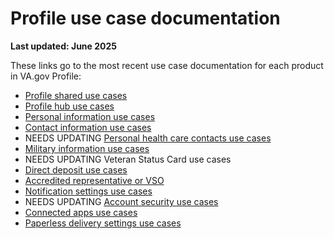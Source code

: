 # Profile use case documentation

**Last updated: June 2025**

These links go to the most recent use case documentation for each product in VA.gov Profile:

- [Profile shared use cases](https://github.com/department-of-veterans-affairs/va.gov-team/blob/master/products/identity-personalization/profile/use-cases/profile-shared-use-cases.md)
- [Profile hub use cases](https://github.com/department-of-veterans-affairs/va.gov-team/tree/master/products/identity-personalization/profile/use-cases/profile-hub)
- [Personal information use cases](https://github.com/department-of-veterans-affairs/va.gov-team/tree/master/products/identity-personalization/profile/personal-information/use-cases#readme)
- [Contact information use cases](https://github.com/department-of-veterans-affairs/va.gov-team/tree/master/products/identity-personalization/profile/contact-information/use-cases#readme)
- NEEDS UPDATING [Personal health care contacts use cases](https://github.com/department-of-veterans-affairs/va.gov-team/tree/master/products/identity-personalization/profile/personal-health-care-contacts/use-cases)
- [Military information use cases](https://github.com/department-of-veterans-affairs/va.gov-team/tree/master/products/identity-personalization/profile/military-information/use-cases#readme)
- NEEDS UPDATING Veteran Status Card use cases
- [Direct deposit use cases](https://github.com/department-of-veterans-affairs/va.gov-team/tree/master/products/identity-personalization/direct-deposit/use-cases#readme)
- [Accredited representative or VSO](https://github.com/department-of-veterans-affairs/va.gov-team/tree/master/products/identity-personalization/profile/accredited-representative-status)
- [Notification settings use cases](https://github.com/department-of-veterans-affairs/va.gov-team/tree/master/products/identity-personalization/profile/notification-preferences/use-cases#readme)
- NEEDS UPDATING [Account security use cases](https://github.com/department-of-veterans-affairs/va.gov-team/tree/master/products/identity-personalization/profile/account-security/use-cases#readme)
- [Connected apps use cases](https://github.com/department-of-veterans-affairs/va.gov-team/tree/master/products/identity-personalization/profile/connected-apps/use-cases#readme)
- [Paperless delivery settings use cases](https://github.com/department-of-veterans-affairs/va.gov-team/blob/master/products/paperless-delivery/use-cases.md)
